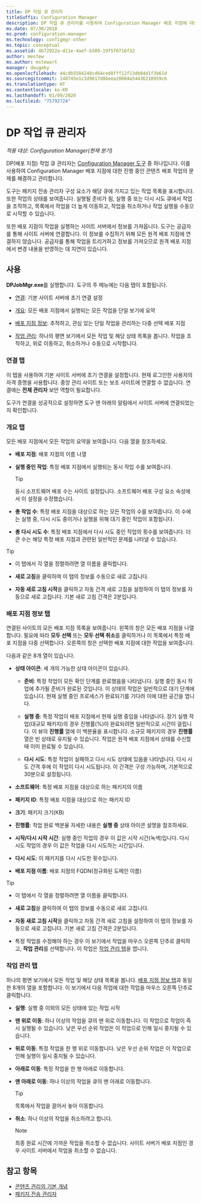 ```yaml
---
title: DP 작업 큐 관리자
titleSuffix: Configuration Manager
description: DP 작업 큐 관리자를 사용하여 Configuration Manager 배포 지점에 대한 콘텐츠 배포 작업의 문제를 해결하고 관리합니다.
ms.date: 07/30/2018
ms.prod: configuration-manager
ms.technology: configmgr-other
ms.topic: conceptual
ms.assetid: 4b72922a-d11e-4aef-b309-19f5f0716f32
author: mestew
ms.author: mstewart
manager: dougeby
ms.openlocfilehash: 44cdb5584248cd64ced8fff12f13db84d1f3b61d
ms.sourcegitcommit: 148745e1c3d9817d8beea20684a54436210959c6
ms.translationtype: HT
ms.contentlocale: ko-KR
ms.lasthandoff: 01/09/2020
ms.locfileid: "75792724"
---
```

# <a name="dp-job-queue-manager"></a>DP 작업 큐 관리자

*적용 대상: Configuration Manager(현재 분기)*

DP(배포 지점) 작업 큐 관리자는 [Configuration Manager 도구](/sccm/core/support/tools) 중 하나입니다. 이를 사용하여 Configuration Manager 배포 지점에 대한 진행 중인 콘텐츠 배포 작업의 문제를 해결하고 관리합니다. 

도구는 패키지 전송 관리자 구성 요소가 해당 큐에 가지고 있는 작업 목록을 표시합니다. 또한 작업의 상태를 보여줍니다. 실행될 준비가 됨, 실행 중 또는 다시 시도 큐에서 작업을 조작하고, 목록에서 작업을 더 높게 이동하고, 작업을 취소하거나 작업 실행을 수동으로 시작할 수 있습니다.

또한 배포 지점이 작업을 실행하는 사이트 서버에서 정보를 가져옵니다. 도구는 공급자를 통해 사이트 서버에 연결합니다. 이 정보를 수집하기 위해 모든 원격 배포 지점에 연결하지 않습니다. 공급자를 통해 작업을 트리거하고 정보를 가져오므로 원격 배포 지점에서 변경 내용을 반영하는 데 지연이 있습니다.



## <a name="usage"></a>사용

**DPJobMgr.exe**를 실행합니다. 도구의 주 메뉴에는 다음 탭이 포함됩니다. 

- [연결](#bkmk_connect): 기본 사이트 서버에 초기 연결 설정  

- [개요](#bkmk_overview): 모든 배포 지점에서 실행되는 모든 작업을 단일 보기에 요약  

- [배포 지점 정보](#bkmk_dp-info): 추적하고, 관심 있는 단일 작업을 관리하는 다중 선택 배포 지점  

- [작업 관리](#bkmk_manage-jobs): 하나의 평면 보기에서 모든 작업 및 해당 상태 목록을 봅니다. 작업을 조작하고, 위로 이동하고, 취소하거나 수동으로 시작합니다.  


### <a name="bkmk_connect"></a> 연결 탭

이 탭을 사용하여 기본 사이트 서버에 초기 연결을 설정합니다. 현재 로그인한 사용자의 자격 증명을 사용합니다. 중앙 관리 사이트 또는 보조 사이트에 연결할 수 없습니다. 연결에는 **전체 관리자** 보안 역할이 필요합니다.

도구가 연결을 성공적으로 설정하면 도구 맨 아래의 알림에서 사이트 서버에 연결되었는지 확인합니다. 


### <a name="bkmk_overview"></a> 개요 탭

모든 배포 지점에서 모든 작업의 요약을 보여줍니다. 다음 열을 참조하세요.  

- **배포 지점**: 배포 지점의 이름 나열  

- **실행 중인 작업**: 특정 배포 지점에서 실행되는 동시 작업 수를 보여줍니다.  

    > [!Tip]  
    > 동시 소프트웨어 배포 수는 사이트 설정입니다. 소프트웨어 배포 구성 요소 속성에서 이 설정을 수정했습니다.  

- **총 작업 수**: 특정 배포 지점을 대상으로 하는 모든 작업의 수를 보여줍니다. 이 수에는 실행 중, 다시 시도 중이거나 실행을 위해 대기 중인 작업이 포함됩니다.  

- **총 다시 시도 수**: 특정 배포 지점에서 다시 시도 중인 작업의 횟수를 보여줍니다. 더 큰 수는 해당 특정 배포 지점과 관련된 일반적인 문제를 나타낼 수 있습니다.  


> [!Tip]  
> - 이 탭에서 각 열을 정렬하려면 열 이름을 클릭합니다.  
> 
> - **새로 고침**을 클릭하여 이 탭의 정보를 수동으로 새로 고칩니다.  
> 
> - **자동 새로 고침 시작**을 클릭하고 자동 간격 새로 고침을 설정하여 이 탭의 정보를 자동으로 새로 고칩니다. 기본 새로 고침 간격은 2분입니다.  


### <a name="bkmk_dp-info"></a> 배포 지점 정보 탭

연결된 사이트의 모든 배포 지점 목록을 보여줍니다. 왼쪽의 창은 모든 배포 지점을 나열합니다. 필요에 따라 **모두 선택** 또는 **모두 선택 취소**를 클릭하거나 이 목록에서 특정 배포 지점을 다중 선택합니다. 오른쪽의 창은 선택한 배포 지점에 대한 작업을 보여줍니다.

다음과 같은 8개 열이 있습니다.  

- **상태 아이콘**: 세 개의 가능한 상태 아이콘이 있습니다.  

    - **준비**: 특정 작업이 모든 확인 단계를 완료했음을 나타냅니다. 실행 중인 동시 작업에 추가될 준비가 완료된 것입니다. 이 상태의 작업은 일반적으로 대기 단계에 있습니다. 현재 실행 중인 프로세스가 완료되기를 기다려 이에 대한 공간을 엽니다.  

    - **실행 중**: 특정 작업이 배포 지점에서 현재 실행 중임을 나타냅니다. 장기 실행 작업(대규모 패키지)의 경우 진행률(%)이 완료되려면 일반적으로 시간이 걸립니다. 이 뷰의 **진행률** 열에 이 백분율을 표시합니다. 소규모 패키지의 경우 **진행률** 열은 빈 상태로 유지될 수 있습니다. 작업은 원격 배포 지점에서 상태를 수신할 때 이미 완료될 수 있습니다.  

    - **다시 시도**: 특정 작업이 실패하고 다시 시도 상태에 있음을 나타냅니다. 다시 시도 간격 후에 이 작업이 다시 시도됩니다. 이 간격은 구성 가능하며, 기본적으로 30분으로 설정됩니다.  

- **소프트웨어**: 특정 배포 지점을 대상으로 하는 패키지의 이름  

- **패키지 ID**: 특정 배포 지점을 대상으로 하는 패키지 ID  

- **크기**: 패키지 크기(KB)  

- **진행률**: 작업 완료 백분율 자세한 내용은 **실행 중** 상태 아이콘 설명을 참조하세요.  

- **시작/다시 시작 시간**: 실행 중인 작업의 경우 이 값은 시작 시간(녹색)입니다. 다시 시도 작업의 경우 이 값은 작업을 다시 시도하는 시간입니다.  

- **다시 시도**: 이 패키지를 다시 시도한 횟수입니다.  

- **배포 지점 이름**: 배포 지점의 FQDN(정규화된 도메인 이름)  

> [!Tip]  
> - 이 탭에서 각 열을 정렬하려면 열 이름을 클릭합니다.  
> 
> - **새로 고침**을 클릭하여 이 탭의 정보를 수동으로 새로 고칩니다.  
> 
> - **자동 새로 고침 시작**을 클릭하고 자동 간격 새로 고침을 설정하여 이 탭의 정보를 자동으로 새로 고칩니다. 기본 새로 고침 간격은 2분입니다.  
> 
> - 특정 작업을 수정해야 하는 경우 이 보기에서 작업을 마우스 오른쪽 단추로 클릭하고, **작업 관리**를 선택합니다. 이 작업은 [작업 관리 탭](#bkmk_manage-jobs)을 엽니다.  


### <a name="bkmk_manage-jobs"></a> 작업 관리 탭

하나의 평면 보기에서 모든 작업 및 해당 상태 목록을 봅니다. [배포 지점 정보 탭](#bkmk_dp-info)과 동일한 8개의 열을 포함합니다. 이 보기에서 다음 작업에 대한 작업을 마우스 오른쪽 단추로 클릭합니다.  

- **실행**: 실행 중 이외의 모든 상태에 있는 작업 시작  

- **맨 위로 이동**: 하나 이상의 작업을 큐의 맨 위로 이동합니다. 이 작업으로 작업이 즉시 실행될 수 있습니다. 낮은 우선 순위 작업은 이 작업으로 인해 일시 중지될 수 있습니다.  

- **위로 이동**: 특정 작업을 한 행 위로 이동합니다. 낮은 우선 순위 작업은 이 작업으로 인해 실행이 일시 중지될 수 있습니다.  

- **아래로 이동**: 특정 작업을 한 행 아래로 이동합니다.  

- **맨 아래로 이동**: 하나 이상의 작업을 큐의 맨 아래로 이동합니다.  

    > [!Tip]  
    > 목록에서 작업을 끌어서 놓아 이동합니다.  

- **취소**: 하나 이상의 작업을 취소하려고 합니다.  

    > [!Note]  
    > 최종 완료 시간에 가까운 작업을 취소할 수 없습니다. 사이트 서버가 배포 지점인 경우 사이트 서버에서 작업을 취소할 수 없습니다.  



## <a name="see-also"></a>참고 항목

- [콘텐츠 관리의 기본 개념](/sccm/core/plan-design/hierarchy/fundamental-concepts-for-content-management)
- [패키지 전송 관리자](/sccm/core/plan-design/hierarchy/package-transfer-manager)
